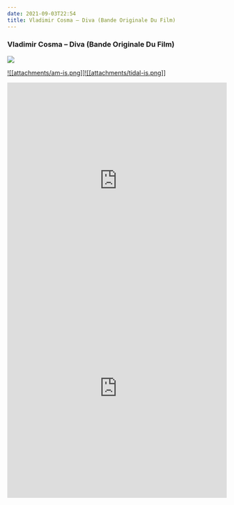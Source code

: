 ```yaml
---
date: 2021-09-03T22:54
title: Vladimir Cosma – Diva (Bande Originale Du Film)
---
```

### Vladimir Cosma – Diva (Bande Originale Du Film)
[![](https://img.discogs.com/JXhABGEJrnu2-LrP1-UKXC13ZZs=/fit-in/600x601/filters:strip_icc():format(jpeg):mode_rgb():quality(90)/discogs-images/R-13450550-1554459012-2986.jpeg.jpg)][1] 

[1]: https://www.discogs.com/release/13450550
[2]: https://music.apple.com/us/album/957528115
[3]: https://listen.tidal.com/album/39783618

[![[attachments/am-is.png]]][2][![[attachments/tidal-is.png]]][3]

<iframe allow="autoplay *; encrypted-media *; fullscreen *" frameborder="0" height="450" style="width:100%;max-width:660px;overflow:hidden;background:transparent;" sandbox="allow-forms allow-popups allow-same-origin allow-scripts allow-storage-access-by-user-activation allow-top-navigation-by-user-activation" src="https://embed.music.apple.com/us/album/turn-blue/957528115"></iframe>
<div style="position: relative; padding-bottom: 100%; height: 0; overflow: hidden; max-width: 100%;"><iframe src="https://embed.tidal.com/albums/39783618?layout=gridify" frameborder= "0" allowfullscreen style="position: absolute; top: 0; left: 0; width: 100%; height: 1px; min-height: 100%; margin: 0 auto;"></iframe></div>